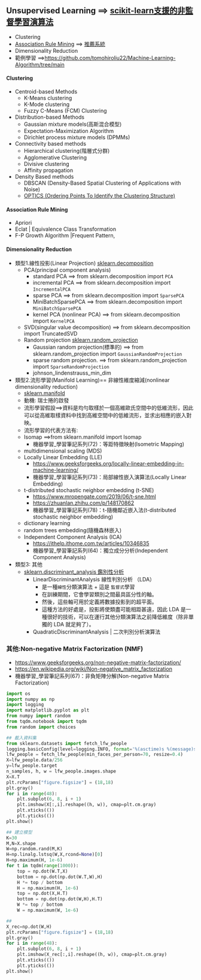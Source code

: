 ## Unsupervised Learning ==> [scikit-learn支援的非監督學習演算法](scikit-learn支援的非監督學習演算法.md)
- Clustering
- [Association Rule Mining](AssociationRuleLearning.md) ==> [推薦系統](推薦系統.MD)
- Dimensionality Reduction
- 範例學習 ==>https://github.com/tomohiroliu22/Machine-Learning-Algorithm/tree/main
#### Clustering
  - Centroid-based Methods
    - K-Means clustering
    - K-Mode clustering
    - Fuzzy C-Means (FCM) Clustering 
  - Distribution-based Methods
    - Gaussian mixture models(高斯混合模型)
    - Expectation-Maximization Algorithm
    - Dirichlet process mixture models (DPMMs) 
  - Connectivity based methods
    - Hierarchical clustering(階層式分群) 
    - Agglomerative Clustering
    - Divisive clustering
    - Affinity propagation 
  - Density Based methods
    - DBSCAN (Density-Based Spatial Clustering of Applications with Noise)
    - [OPTICS (Ordering Points To Identify the Clustering Structure)](OPTICS.md) 
#### Association Rule Mining
  - Apriori
  - Eclat | Equivalence Class Transformation
  - F-P Growth Algorithm |Frequent Pattern, 
#### Dimensionality Reduction
- 類型1.線性投影(Linear Projection)  [sklearn.decomposition](https://scikit-learn.org/stable/api/sklearn.decomposition.html)
  - PCA(principal component analysis)
    - standard PCA ==> from sklearn.decomposition import `PCA`
    - incremental PCA ==>  from sklearn.decomposition import  `IncrementalPCA`
    - sparse PCA  ==>  from sklearn.decomposition import `SparsePCA`
    - MiniBatchSparsePCA ==> from sklearn.decomposition import `MiniBatchSparsePCA`
    - kernel PCA (nonlinear PCA) ==>  from sklearn.decomposition import `KernelPCA`
  - SVD(singular value decomposition) ==>  from sklearn.decomposition import TruncatedSVD
  - Random projection  [sklearn.random_projection](https://scikit-learn.org/stable/api/sklearn.random_projection.html)
    - Gaussian random projection(標準的) ==> from sklearn.random_projection import `GaussianRandomProjection`
    - sparse random projection.  ==> from sklearn.random_projection import `SparseRandomProjection`
    - johnson_lindenstrauss_min_dim
- 類型2.流形學習(Manifold Learning)== 非線性維度縮減(nonlinear dimensionality reduction)
  - [sklearn.manifold](https://scikit-learn.org/stable/api/sklearn.manifold.html)
  - 動機: 瑞士捲的啟發
  - 流形學習假設==>資料是均勻取樣於一個高維歐氏空間中的低維流形，因此可以從高維取樣資料中找到高維空間中的低維流形，並求出相應的嵌入對映。
  - 流形學習的代表方法有:
  - Isomap ==>from sklearn.manifold import Isomap
    - 機器學習_學習筆記系列(72)：等距特徵映射(Isometric Mapping) 
  - multidimensional scaling (MDS)
  - Locally Linear Embedding (LLE)
    - https://www.geeksforgeeks.org/locally-linear-embedding-in-machine-learning/
    - 機器學習_學習筆記系列(73)：局部線性嵌入演算法(Locally Linear Embedding)
  - t-distributed stochastic neighbor embedding (t-SNE)
    - https://www.mropengate.com/2019/06/t-sne.html
    - https://zhuanlan.zhihu.com/p/148170862
    - 機器學習_學習筆記系列(78)：t-隨機鄰近嵌入法(t-distributed stochastic neighbor embedding)
  - dictionary learning
  - random trees embedding(隨機森林嵌入)
  - Independent Component Analysis (ICA)
    - https://ithelp.ithome.com.tw/articles/10346835
    - 機器學習_學習筆記系列(64)：獨立成分分析(Independent Component Analysis)  
- 類型3: 其他
  - [sklearn.discriminant_analysis 鑑別性分析](https://scikit-learn.org/stable/api/sklearn.discriminant_analysis.html)
    - LinearDiscriminantAnalysis 線性判別分析 （LDA） 
      - 是一種`線性`分類演算法 + 這是 `監督式`學習
      - 在訓練期間，它會學習類別之間最具區分性的軸。
      - 然後，這些軸可用於定義將數據投影到的超平面。
      - 這種方法的好處是，投影將使類盡可能相距甚遠，因此 LDA 是一種很好的技術，可以在運行其他分類演算法之前降低維度（除非單獨的 LDA 就足夠了）。
    - QuadraticDiscriminantAnalysis | 二次判別分析演算法


### 其他:Non-negative Matrix Factorization (NMF)
- https://www.geeksforgeeks.org/non-negative-matrix-factorization/
- https://en.wikipedia.org/wiki/Non-negative_matrix_factorization
- 機器學習_學習筆記系列(67)：非負矩陣分解(Non-negative Matrix Factorization)
```python
import os 
import numpy as np
import logging
import matplotlib.pyplot as plt
from numpy import random
from tqdm.notebook import tqdm
from random import choices

## 載入資料集
from sklearn.datasets import fetch_lfw_people
logging.basicConfig(level=logging.INFO, format='%(asctime)s %(message)s')
lfw_people = fetch_lfw_people(min_faces_per_person=70, resize=0.4)
X=lfw_people.data/256
y=lfw_people.target
n_samples, h, w = lfw_people.images.shape
X=X.T
plt.rcParams["figure.figsize"] = (18,18)
plt.gray()
for i in range(48):
    plt.subplot(6, 8, i + 1)
    plt.imshow(X[:,i].reshape((h, w)), cmap=plt.cm.gray)
    plt.xticks(())
    plt.yticks(())
plt.show() 

## 建立模型
K=30
M,N=X.shape
W=np.random.rand(M,K)
H=np.linalg.lstsq(W,X,rcond=None)[0]
H=np.maximum(H, 1e-6)
for t in tqdm(range(1000)):
    top = np.dot(W.T,X)
    bottom = np.dot(np.dot(W.T,W),H)
    H *= top / bottom
    H = np.maximum(H, 1e-6)
    top = np.dot(X,H.T)
    bottom = np.dot(np.dot(W,H),H.T)
    W *= top / bottom
    W = np.maximum(W, 1e-6)

##
X_rec=np.dot(W,H)
plt.rcParams["figure.figsize"] = (18,18)
plt.gray()
for i in range(48):
    plt.subplot(6, 8, i + 1)
    plt.imshow(X_rec[:,i].reshape((h, w)), cmap=plt.cm.gray)
    plt.xticks(())
    plt.yticks(())
plt.show() 
```

